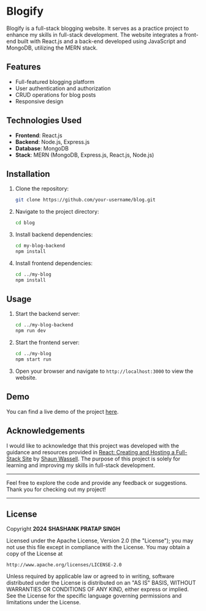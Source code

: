 # Blogify

Blogify is a full-stack blogging website. It serves as a practice project to enhance my skills in full-stack development. The website integrates a front-end built with React.js and a back-end developed using JavaScript and MongoDB, utilizing the MERN stack.

## Features

- Full-featured blogging platform
- User authentication and authorization
- CRUD operations for blog posts
- Responsive design

## Technologies Used

- **Frontend**: React.js
- **Backend**: Node.js, Express.js
- **Database**: MongoDB
- **Stack**: MERN (MongoDB, Express.js, React.js, Node.js)

## Installation

1. Clone the repository:

    ```bash
    git clone https://github.com/your-username/blog.git
    ```

2. Navigate to the project directory:

    ```bash
    cd blog
    ```

3. Install backend dependencies:

    ```bash
    cd my-blog-backend
    npm install
    ```

4. Install frontend dependencies:

    ```bash
    cd ../my-blog
    npm install
    ```

## Usage

1. Start the backend server:

    ```bash
    cd ../my-blog-backend
    npm run dev
    ```

2. Start the frontend server:

    ```bash
    cd ../my-blog
    npm start run
    ```

3. Open your browser and navigate to `http://localhost:3000` to view the website.

## Demo

You can find a live demo of the project [here](https://github.com/user-attachments/assets/e42c6779-2140-45a4-b1b0-9fa94c2072b7).

## Acknowledgements

I would like to acknowledge that this project was developed with the guidance and resources provided in [React: Creating and Hosting a Full-Stack Site](https://www.linkedin.com/learning/react-creating-and-hosting-a-full-stack-site-15153869?u=41910388) by [Shaun Wassell](https://www.linkedin.com/in/shaun-wassell/?trk=lil_instructor). 
The purpose of this project is solely for learning and improving my skills in full-stack development.

---

Feel free to explore the code and provide any feedback or suggestions. Thank you for checking out my project!

---

## License

Copyright **2024** **SHASHANK PRATAP SINGH**

Licensed under the Apache License, Version 2.0 (the "License");
you may not use this file except in compliance with the License.
You may obtain a copy of the License at

    http://www.apache.org/licenses/LICENSE-2.0

Unless required by applicable law or agreed to in writing, software
distributed under the License is distributed on an "AS IS" BASIS,
WITHOUT WARRANTIES OR CONDITIONS OF ANY KIND, either express or implied.
See the License for the specific language governing permissions and
limitations under the License.

